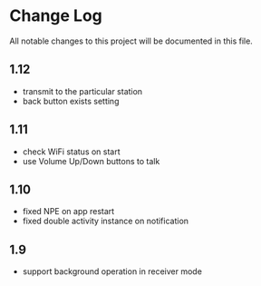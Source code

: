 # Change Log
All notable changes to this project will be documented in this file.

## 1.12
- transmit to the particular station
- back button exists setting

## 1.11
- check WiFi status on start
- use Volume Up/Down buttons to talk

## 1.10
- fixed NPE on app restart
- fixed double activity instance on notification

## 1.9
- support background operation in receiver mode
